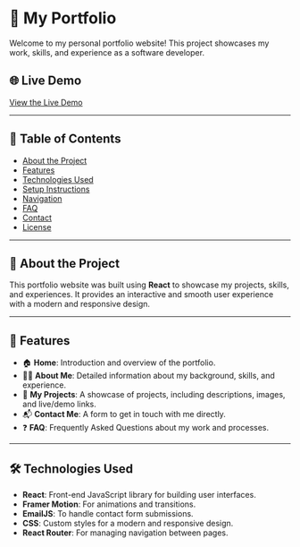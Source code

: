# 🚀 **My Portfolio**

Welcome to my personal portfolio website! This project showcases my work, skills, and experience as a software developer.

## 🌐 **Live Demo**

[View the Live Demo](https://hanvnguyen94.github.io/portfolio)

---

## 📄 **Table of Contents**

- [About the Project](#about-the-project)
- [Features](#features)
- [Technologies Used](#technologies-used)
- [Setup Instructions](#setup-instructions)
- [Navigation](#navigation)
- [FAQ](#faq)
- [Contact](#contact)
- [License](#license)

---

## 📝 **About the Project**

This portfolio website was built using **React** to showcase my projects, skills, and experiences. It provides an interactive and smooth user experience with a modern and responsive design.

---

## 🎨 **Features**

- 🏠 **Home**: Introduction and overview of the portfolio.
- 🧑‍💼 **About Me**: Detailed information about my background, skills, and experience.
- 💼 **My Projects**: A showcase of projects, including descriptions, images, and live/demo links.
- 📬 **Contact Me**: A form to get in touch with me directly.
- ❓ **FAQ**: Frequently Asked Questions about my work and processes.

---

## 🛠️ **Technologies Used**

- **React**: Front-end JavaScript library for building user interfaces.
- **Framer Motion**: For animations and transitions.
- **EmailJS**: To handle contact form submissions.
- **CSS**: Custom styles for a modern and responsive design.
- **React Router**: For managing navigation between pages.

